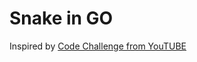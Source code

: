 # Snake in GO

Inspired by [Code Challenge from YouTUBE](https://www.youtube.com/watch?v=AaGK-fj-BAM)